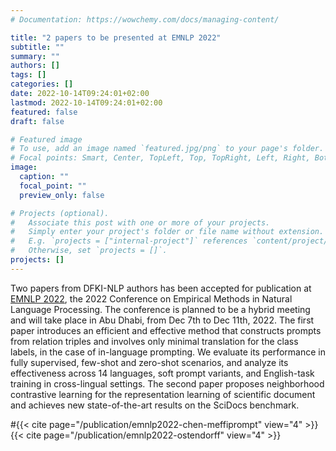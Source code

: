 ```yaml
---
# Documentation: https://wowchemy.com/docs/managing-content/

title: "2 papers to be presented at EMNLP 2022"
subtitle: ""
summary: ""
authors: []
tags: []
categories: []
date: 2022-10-14T09:24:01+02:00
lastmod: 2022-10-14T09:24:01+02:00
featured: false
draft: false

# Featured image
# To use, add an image named `featured.jpg/png` to your page's folder.
# Focal points: Smart, Center, TopLeft, Top, TopRight, Left, Right, BottomLeft, Bottom, BottomRight.
image:
  caption: ""
  focal_point: ""
  preview_only: false

# Projects (optional).
#   Associate this post with one or more of your projects.
#   Simply enter your project's folder or file name without extension.
#   E.g. `projects = ["internal-project"]` references `content/project/deep-learning/index.md`.
#   Otherwise, set `projects = []`.
projects: []
---
```


Two papers from DFKI-NLP authors has been accepted for publication at [EMNLP 2022](https://2022.emnlp.org/), the 2022 Conference on Empirical Methods in Natural Language Processing. The conference is planned to be a hybrid meeting and will take place in Abu Dhabi, from Dec 7th to Dec 11th, 2022. The first paper introduces an efficient and effective method that constructs prompts from relation triples and involves only minimal translation for the class labels, in the case of in-language prompting. We evaluate its performance in fully supervised, few-shot and zero-shot scenarios, and analyze its effectiveness across 14 languages, soft prompt variants, and English-task training in cross-lingual settings. The second paper proposes neighborhood contrastive learning for the representation learning of scientific document and achieves new state-of-the-art results on the SciDocs benchmark.

#{{< cite page="/publication/emnlp2022-chen-meffiprompt" view="4" >}}
{{< cite page="/publication/emnlp2022-ostendorff" view="4" >}}
